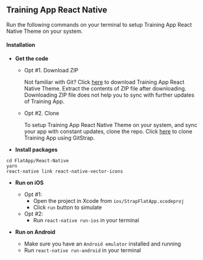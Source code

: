 
## Training App React Native

Run the following commands on your terminal to setup Training App React Native Theme on your system.


#### Installation

*	**Get the code**
	*	Opt #1. Download ZIP

		Not familiar with Git?
		Click [here](http://gitstrap.com/strapmobile/FlatApp/repository/archive.zip?ref=master) to download Training App React Native Theme.
		Extract the contents of ZIP file after downloading.
		Downloading ZIP file does not help you to sync with further updates of Training App.

	*	Opt #2. Clone

		To setup Training App React Native Theme on your system, and sync your app with constant updates, clone the repo.
		Click [here](http://gitstrap.com/strapmobile/FlatApp) to clone Training App using GitStrap.

*	**Install packages**
```
cd FlatApp/React-Native
yarn
react-native link react-native-vector-icons
```

*	**Run on iOS**
	*	Opt #1:
		*	Open the project in Xcode from `ios/StrapFlatApp.xcodeproj`
		*	Click `run` button to simulate
	*	Opt #2:
		*	Run `react-native run-ios` in your terminal


*	**Run on Android**
	*	Make sure you have an `Android emulator` installed and running
	*	Run `react-native run-android` in your terminal
